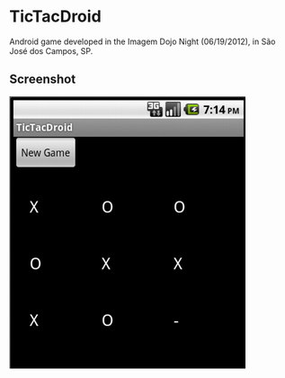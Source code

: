 TicTacDroid
===========

Android game developed in the Imagem Dojo Night (06/19/2012), in São José dos Campos, SP.

Screenshot
--------------
![Some Image](https://github.com/dojoimagem/tictacdroid/raw/master/resources/screenshot.png)